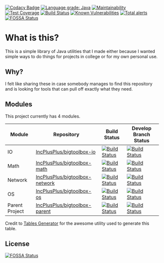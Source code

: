[![Codacy Badge](https://api.codacy.com/project/badge/Grade/2bcc9af63280469889fe004ae8a7e122)](https://www.codacy.com/manual/IncPlusPlus/bigtoolbox?utm_source=github.com&amp;utm_medium=referral&amp;utm_content=IncPlusPlus/bigtoolbox&amp;utm_campaign=Badge_Grade)
[![Language grade: Java](https://img.shields.io/lgtm/grade/java/g/IncPlusPlus/bigtoolbox.svg?logo=lgtm&logoWidth=18)](https://lgtm.com/projects/g/IncPlusPlus/bigtoolbox/context:java)
[![Maintainability](https://api.codeclimate.com/v1/badges/fa9c00f3d5f3da195463/maintainability)](https://codeclimate.com/github/IncPlusPlus/bigtoolbox/maintainability)
[![Test Coverage](https://api.codeclimate.com/v1/badges/fa9c00f3d5f3da195463/test_coverage)](https://codeclimate.com/github/IncPlusPlus/bigtoolbox/test_coverage)
[![Build Status](https://travis-ci.com/IncPlusPlus/bigtoolbox.svg?branch=master)](https://travis-ci.com/IncPlusPlus/bigtoolbox)
[![Known Vulnerabilities](https://snyk.io/test/github/IncPlusPlus/bigtoolbox/badge.svg?targetFile=pom.xml)](https://snyk.io/test/github/IncPlusPlus/bigtoolbox?targetFile=pom.xml)
[![Total alerts](https://img.shields.io/lgtm/alerts/g/IncPlusPlus/bigtoolbox.svg?logo=lgtm&logoWidth=18)](https://lgtm.com/projects/g/IncPlusPlus/bigtoolbox/alerts/)
[![FOSSA Status](https://app.fossa.io/api/projects/git%2Bgithub.com%2FIncPlusPlus%2Fbigtoolbox.svg?type=shield)](https://app.fossa.io/projects/git%2Bgithub.com%2FIncPlusPlus%2Fbigtoolbox?ref=badge_shield)

# What is this?
This is a simple library of Java utilities that I made either because I wanted simple ways to do things for projects in college or for my own personal use.
## Why?
I felt like sharing these in case somebody manages to find this repository and is looking for tools that can pull off exactly what they need.

## Modules
This project currently has 4 modules.

| Module         	| Repository                                                                          	| Build Status                                                                                                                                    	| Develop Branch Status                                                                                                                            	|
|----------------	|-------------------------------------------------------------------------------------	|-------------------------------------------------------------------------------------------------------------------------------------------------	|--------------------------------------------------------------------------------------------------------------------------------------------------	|
| IO             	| [IncPlusPlus/bigtoolbox-io](https://github.com/IncPlusPlus/bigtoolbox-io)           	| [![Build Status](https://travis-ci.com/IncPlusPlus/bigtoolbox-io.svg?branch=master)](https://travis-ci.com/IncPlusPlus/bigtoolbox-io)           	| [![Build Status](https://travis-ci.com/IncPlusPlus/bigtoolbox-io.svg?branch=develop)](https://travis-ci.com/IncPlusPlus/bigtoolbox-io)           	|
| Math           	| [IncPlusPlus/bigtoolbox-math](https://github.com/IncPlusPlus/bigtoolbox-math)       	| [![Build Status](https://travis-ci.com/IncPlusPlus/bigtoolbox-math.svg?branch=master)](https://travis-ci.com/IncPlusPlus/bigtoolbox-math)       	| [![Build Status](https://travis-ci.com/IncPlusPlus/bigtoolbox-math.svg?branch=develop)](https://travis-ci.com/IncPlusPlus/bigtoolbox-math)       	|
| Network        	| [IncPlusPlus/bigtoolbox-network](https://github.com/IncPlusPlus/bigtoolbox-network) 	| [![Build Status](https://travis-ci.com/IncPlusPlus/bigtoolbox-network.svg?branch=master)](https://travis-ci.com/IncPlusPlus/bigtoolbox-network) 	| [![Build Status](https://travis-ci.com/IncPlusPlus/bigtoolbox-network.svg?branch=develop)](https://travis-ci.com/IncPlusPlus/bigtoolbox-network) 	|
| OS             	| [IncPlusPlus/bigtoolbox-os](https://github.com/IncPlusPlus/bigtoolbox-os)           	| [![Build Status](https://travis-ci.com/IncPlusPlus/bigtoolbox-os.svg?branch=master)](https://travis-ci.com/IncPlusPlus/bigtoolbox-os)           	| [![Build Status](https://travis-ci.com/IncPlusPlus/bigtoolbox-os.svg?branch=develop)](https://travis-ci.com/IncPlusPlus/bigtoolbox-os)           	|
| Parent Project 	| [IncPlusPlus/bigtoolbox-parent](https://github.com/IncPlusPlus/bigtoolbox-parent)   	| [![Build Status](https://travis-ci.com/IncPlusPlus/bigtoolbox-parent.svg?branch=master)](https://travis-ci.com/IncPlusPlus/bigtoolbox-parent)   	| [![Build Status](https://travis-ci.com/IncPlusPlus/bigtoolbox-parent.svg?branch=develop)](https://travis-ci.com/IncPlusPlus/bigtoolbox-parent)   	|

Credit to [Tables Generator](https://www.tablesgenerator.com/markdown_tables) for the awesome utility used to generate this table.

## License
[![FOSSA Status](https://app.fossa.io/api/projects/git%2Bgithub.com%2FIncPlusPlus%2Fbigtoolbox.svg?type=large)](https://app.fossa.io/projects/git%2Bgithub.com%2FIncPlusPlus%2Fbigtoolbox?ref=badge_large)